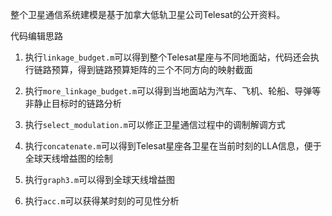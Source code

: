 整个卫星通信系统建模是基于加拿大低轨卫星公司Telesat的公开资料。

代码编辑思路

1. 执行`linkage_budget.m`可以得到整个Telesat星座与不同地面站，代码还会执行链路预算，得到链路预算矩阵的三个不同方向的映射截面

2. 执行`more_linkage_budget.m`可以得到当地面站为汽车、飞机、轮船、导弹等非静止目标时的链路分析

3. 执行`select_modulation.m`可以修正卫星通信过程中的调制解调方式

4. 执行`concatenate.m`可以得到Telesat星座各卫星在当前时刻的LLA信息，便于全球天线增益图的绘制

5. 执行`graph3.m`可以得到全球天线增益图

6. 执行`acc.m`可以获得某时刻的可见性分析

   
